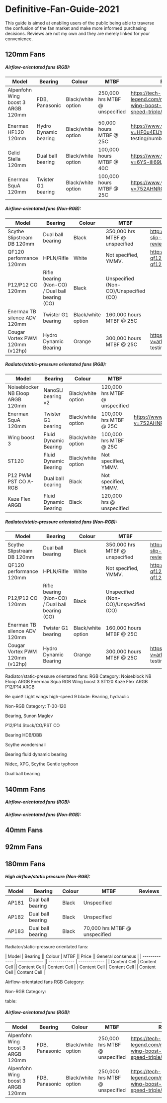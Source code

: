 # Definitive-Fan-Guide-2021
This guide is aimed at enabling users of the public being able to traverse the confusion of the fan market and make more informed purchasing decisions. Reviews are not my own and they are merely linked for your convenience.

## 120mm Fans

##### Airflow-orientated fans (RGB):
| Model                       | Bearing                      | Colour                     | MTBF                       | Reviews                       |
| --------------------------- | --------------------------- | --------------------------- | --------------------------- | --------------------------- |
| Alpenfohn Wing boost 3 ARGB 120mm  | FDB, Panasonic  | Black/white option | 250,000 hrs MTBF @ unspecified  | https://tech-legend.com/reviews/alpenfohn-wing-boost-3-argb-high-speed-triple/ |
| Enermax HF120 120mm  | Hydro Dynamic bearing  | Black/white option | 50,000 hours MTBF @ 25C  | https://www.youtube.com/watch?v=HF0u4EUYSKo (very limited testing/numbers) |
| Gelid Stella 120mm  | Dual ball bearing  | Black/white option | 100,000 hours MTBF @ 40C  | https://www.youtube.com/watch?v=6YS-iIi69LY |
| Enermax SquA 120mm  | Twister G1 bearing  | Black/white option | 100,000 hours MTBF @ 25C  | https://www.youtube.com/watch?v=752AHNROY9Q |

##### Airflow-orientated fans (Non-RGB):
| Model                       | Bearing                      | Colour                     | MTBF                       | Reviews                       |
| --------------------------- | --------------------------- | --------------------------- | --------------------------- | --------------------------- |
| Scythe Slipstream DB 120mm  | Dual ball bearing  | Black | 350,000 hrs MTBF @ unspecified  | http://www.dvtests.com/scythe-slip-stream-120-db-test-and-review/ |
| QF120 performance 120mm  | HPLN/Rifle  | White | Not specified, YMMV.  | http://www.dvtests.com/cryorig-qf120-performance-and-qf120-silent-test-and-review/ |
| P12/P12 CO 120mm | Rifle bearing (Non-CO) / Dual ball bearing (CO)  | Black | Unspecified (Non-CO)/Unspecified (CO)  |  |
| Enermax TB silence ADV 120mm  | Twister G1 bearing  | Black/white option | 160,000 hours MTBF @ 25C  |  |
| Cougar Vortex PWM 120mm (v12hp)  | Hydro Dynamic Bearing | Orange | 300,000 hours MTBF @ 25C  | https://www.youtube.com/watch?v=arHLD19DyIs (very limited testing/numbers) |


##### Radiator/static-pressure orientated fans (RGB):
| Model                       | Bearing                      | Colour                     | MTBF                       | Reviews                       |
| --------------------------- | --------------------------- | --------------------------- | --------------------------- | --------------------------- |
| Noiseblocker NB Eloop ARGB 120mm  | NanoSLI bearing v2 | Black/white option | 120,000 hrs MTBF @ unspecified  |  |
| Enermax SquA 120mm  | Twister G1 bearing  | Black/white option | 100,000 hrs MTBF @ 25C  | https://www.youtube.com/watch?v=752AHNROY9Q |
| Wing boost 3  | Fluid Dynamic Bearing  | Black/white option | 100,000 hrs MTBF @ 25C  |  |
| ST120  | Fluid Dynamic Bearing  | Black/white option | Not specified, YMMV.  |  |
| P12 PWM PST CO A-RGB | Dual ball bearing | Black | Not specified, YMMV.  | |
| Kaze Flex ARGB | Fluid Dynamic Bearing | Black | 120,000 hrs @ unspecified | |



##### Radiator/static-pressure orientated fans (Non-RGB):
| Model                       | Bearing                      | Colour                     | MTBF                       | Reviews                       |
| --------------------------- | --------------------------- | --------------------------- | --------------------------- | --------------------------- |
| Scythe Slipstream DB 120mm  | Dual ball bearing  | Black | 350,000 hrs MTBF @ unspecified  | http://www.dvtests.com/scythe-slip-stream-120-db-test-and-review/ |
| QF120 performance 120mm  | HPLN/Rifle  | White | Not specified, YMMV.  | http://www.dvtests.com/cryorig-qf120-performance-and-qf120-silent-test-and-review/ |
| P12/P12 CO 120mm | Rifle bearing (Non-CO) / Dual ball bearing (CO)  | Black | Unspecified (Non-CO)/Unspecified (CO)  |  |
| Enermax TB silence ADV 120mm  | Twister G1 bearing  | Black/white option | 160,000 hours MTBF @ 25C  |  |
| Cougar Vortex PWM 120mm (v12hp)  | Hydro Dynamic Bearing | Orange | 300,000 hours MTBF @ 25C  | https://www.youtube.com/watch?v=arHLD19DyIs (very limited testing/numbers) |





Radiator/static-pressure orientated fans:
RGB Category:
Noiseblock NB Eloop ARGB
Enermax Squa RGB
Wing boost 3 
ST120
Kaze Flex ARGB
P12/P14 ARGB

Be quiet! Light wings high-speed 9 blade:
Bearing, hydraulic

Non-RGB Category:
T-30-120


Bearing, Sunon Maglev




P12/P14 Stock/CO/PST CO

Bearing HDB/DBB

Scythe wondersnail

Bearing fluid dynamic bearing

Nidec, XPG, Scythe Gentle typhoon

Dual ball bearing













## 140mm Fans

##### Airflow-orientated fans (RGB):




##### Airflow-orientated fans (Non-RGB):


## 40mm Fans



## 92mm Fans



## 180mm Fans
##### High airflow/static pressure (Non-RGB):
| Model                       | Bearing                      | Colour                     | MTBF                       | Reviews                       |
| --------------------------- | --------------------------- | --------------------------- | --------------------------- | --------------------------- |
| AP181  | Dual ball bearing  | Black | Unspecified  |  |
| AP182  | Dual ball bearing  | Black | Unspecified  |  |
| AP183  | Dual ball bearing  | Black | 70,000 hrs MTBF @ unspecified  |  |








Radiator/static-pressure orientated fans:

| Model | Bearing || Colour  | MTBF || Price || General consensus |
| ------------- | ------------- || ------------- | ------------- |
| Content Cell  | Content Cell  || Content Cell  | Content Cell  |
| Content Cell  | Content Cell  || Content Cell  | Content Cell  |

Airflow-orientated fans
RGB Category: 




Non-RGB Category:






table:
##### Airflow-orientated fans (RGB):
| Model                       | Bearing                      | Colour                     | MTBF                       | Reviews                       |
| --------------------------- | --------------------------- | --------------------------- | --------------------------- | --------------------------- |
| Alpenfohn Wing boost 3 ARGB 120mm  | FDB, Panasonic  | Black/white option | 250,000 hrs MTBF @ unspecified  | https://tech-legend.com/reviews/alpenfohn-wing-boost-3-argb-high-speed-triple/ |
| Alpenfohn Wing boost 3 ARGB 120mm  | FDB, Panasonic  | Black/white option | 250,000 hrs MTBF @ unspecified  | https://tech-legend.com/reviews/alpenfohn-wing-boost-3-argb-high-speed-triple/ |


